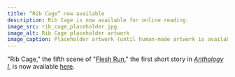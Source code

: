 ```yaml
---
title: “Rib Cage” now available
description: Rib Cage is now available for online reading.
image_src: rib_cage_placeholder.jpg
image_alt: Rib Cage placeholder artwork
image_caption: Placeholder artwork (until human-made artwork is available) generated by Schizoid Nightmares on May 14, 2023, using <a href='https://creator.nightcafe.studio/creation/BtlrGUceyvVlFz6g9XNv' target='_blank'>NightCafe</a> (Stable Diffusion v1.5), licensed under <a href='https://creativecommons.org/publicdomain/zero/1.0/' target='_blank'>CC0 1.0</a>.
---
```


"Rib Cage," the fifth scene of "[Flesh Run](/anthology-i/flesh-run/)," the first short story in *[Anthology I](/anthology-i/)*, is now available [here](/anthology-i/flesh-run/rib-cage).